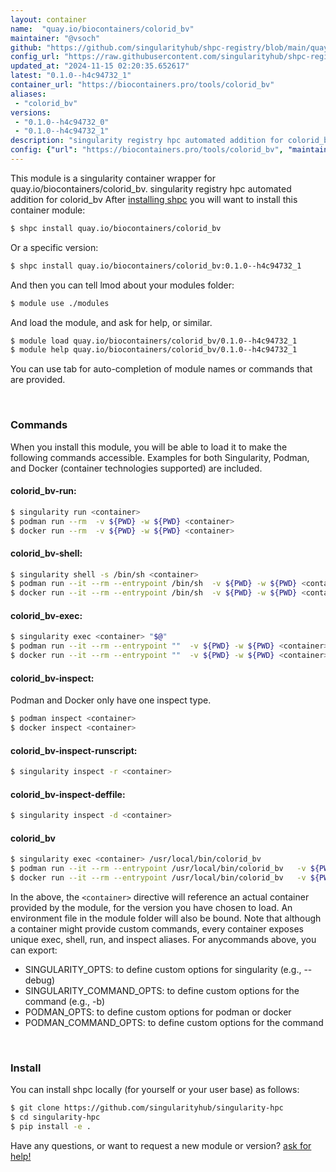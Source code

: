```yaml
---
layout: container
name:  "quay.io/biocontainers/colorid_bv"
maintainer: "@vsoch"
github: "https://github.com/singularityhub/shpc-registry/blob/main/quay.io/biocontainers/colorid_bv/container.yaml"
config_url: "https://raw.githubusercontent.com/singularityhub/shpc-registry/main/quay.io/biocontainers/colorid_bv/container.yaml"
updated_at: "2024-11-15 02:20:35.652617"
latest: "0.1.0--h4c94732_1"
container_url: "https://biocontainers.pro/tools/colorid_bv"
aliases:
 - "colorid_bv"
versions:
 - "0.1.0--h4c94732_0"
 - "0.1.0--h4c94732_1"
description: "singularity registry hpc automated addition for colorid_bv"
config: {"url": "https://biocontainers.pro/tools/colorid_bv", "maintainer": "@vsoch", "description": "singularity registry hpc automated addition for colorid_bv", "latest": {"0.1.0--h4c94732_1": "sha256:1a808527472f8d37acad643b4f9847683222aaddeb6fdc694437472468fdfc5d"}, "tags": {"0.1.0--h4c94732_0": "sha256:e96b937564b1f40ae5b834163d6737ba95bbb6b0e2b996d34fd385429271fdaa", "0.1.0--h4c94732_1": "sha256:1a808527472f8d37acad643b4f9847683222aaddeb6fdc694437472468fdfc5d"}, "docker": "quay.io/biocontainers/colorid_bv", "aliases": {"colorid_bv": "/usr/local/bin/colorid_bv"}}
---
```


This module is a singularity container wrapper for quay.io/biocontainers/colorid_bv.
singularity registry hpc automated addition for colorid_bv
After [installing shpc](#install) you will want to install this container module:


```bash
$ shpc install quay.io/biocontainers/colorid_bv
```

Or a specific version:

```bash
$ shpc install quay.io/biocontainers/colorid_bv:0.1.0--h4c94732_1
```

And then you can tell lmod about your modules folder:

```bash
$ module use ./modules
```

And load the module, and ask for help, or similar.

```bash
$ module load quay.io/biocontainers/colorid_bv/0.1.0--h4c94732_1
$ module help quay.io/biocontainers/colorid_bv/0.1.0--h4c94732_1
```

You can use tab for auto-completion of module names or commands that are provided.

<br>

### Commands

When you install this module, you will be able to load it to make the following commands accessible.
Examples for both Singularity, Podman, and Docker (container technologies supported) are included.

#### colorid_bv-run:

```bash
$ singularity run <container>
$ podman run --rm  -v ${PWD} -w ${PWD} <container>
$ docker run --rm  -v ${PWD} -w ${PWD} <container>
```

#### colorid_bv-shell:

```bash
$ singularity shell -s /bin/sh <container>
$ podman run --it --rm --entrypoint /bin/sh  -v ${PWD} -w ${PWD} <container>
$ docker run --it --rm --entrypoint /bin/sh  -v ${PWD} -w ${PWD} <container>
```

#### colorid_bv-exec:

```bash
$ singularity exec <container> "$@"
$ podman run --it --rm --entrypoint ""  -v ${PWD} -w ${PWD} <container> "$@"
$ docker run --it --rm --entrypoint ""  -v ${PWD} -w ${PWD} <container> "$@"
```

#### colorid_bv-inspect:

Podman and Docker only have one inspect type.

```bash
$ podman inspect <container>
$ docker inspect <container>
```

#### colorid_bv-inspect-runscript:

```bash
$ singularity inspect -r <container>
```

#### colorid_bv-inspect-deffile:

```bash
$ singularity inspect -d <container>
```


#### colorid_bv

```bash
$ singularity exec <container> /usr/local/bin/colorid_bv
$ podman run --it --rm --entrypoint /usr/local/bin/colorid_bv   -v ${PWD} -w ${PWD} <container> -c " $@"
$ docker run --it --rm --entrypoint /usr/local/bin/colorid_bv   -v ${PWD} -w ${PWD} <container> -c " $@"
```



In the above, the `<container>` directive will reference an actual container provided
by the module, for the version you have chosen to load. An environment file in the
module folder will also be bound. Note that although a container
might provide custom commands, every container exposes unique exec, shell, run, and
inspect aliases. For anycommands above, you can export:

 - SINGULARITY_OPTS: to define custom options for singularity (e.g., --debug)
 - SINGULARITY_COMMAND_OPTS: to define custom options for the command (e.g., -b)
 - PODMAN_OPTS: to define custom options for podman or docker
 - PODMAN_COMMAND_OPTS: to define custom options for the command

<br>

### Install

You can install shpc locally (for yourself or your user base) as follows:

```bash
$ git clone https://github.com/singularityhub/singularity-hpc
$ cd singularity-hpc
$ pip install -e .
```

Have any questions, or want to request a new module or version? [ask for help!](https://github.com/singularityhub/singularity-hpc/issues)